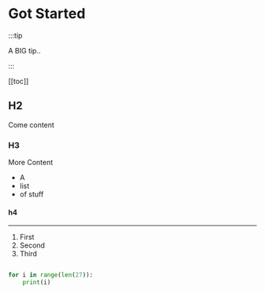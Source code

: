 # Got Started

:::tip

A BIG tip..

:::

[[toc]]
## H2

Come content

### H3

More Content

- A
- list 
- of stuff

#### h4

---

1. First
2. Second
3. Third

```python

for i in range(len(27)):
    print(i)

```